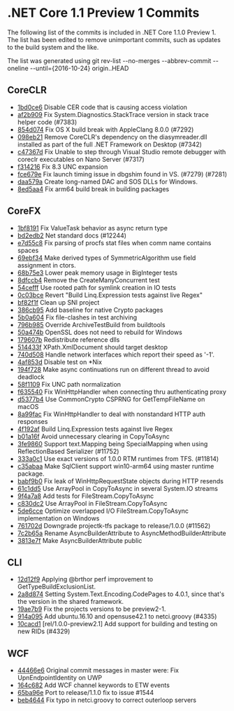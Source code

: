 # .NET Core 1.1 Preview 1 Commits

The following list of the commits is included in .NET Core 1.1.0 Preview 1. The list has been edited to remove unimportant commits, such as updates to the build system and the like.

The list was generated using git rev-list --no-merges --abbrev-commit --oneline --until={2016-10-24} origin..HEAD

## CoreCLR

- [1bd0ce6](https://github.com/dotnet/coreclr/commit/1bd0ce6) Disable CER code that is causing access violation
- [af2b909](https://github.com/dotnet/coreclr/commit/af2b909) Fix System.Diagnostics.StackTrace version in stack trace helper code (#7383)
- [854d074](https://github.com/dotnet/coreclr/commit/854d074) Fix OS X build break with AppleClang 8.0.0 (#7292)
- [098eb21](https://github.com/dotnet/coreclr/commit/098eb21) Remove CoreCLR's dependency on the diasymreader.dll installed as part of the full .NET Framework on Desktop (#7342)
- [c47367d](https://github.com/dotnet/coreclr/commit/c47367d) Fix Unable to step through Visual Studio remote debugger with coreclr executables on Nano Server (#7317)
- [f314216](https://github.com/dotnet/coreclr/commit/f314216) Fix 8.3 UNC expansion
- [fce679e](https://github.com/dotnet/coreclr/commit/fce679e) Fix launch timing issue in dbgshim found in VS. (#7279) (#7281)
- [daa579a](https://github.com/dotnet/coreclr/commit/daa579a) Create long-named DAC and SOS DLLs for Windows.
- [8ed5aa4](https://github.com/dotnet/coreclr/commit/8ed5aa4) Fix arm64 build break in building packages

## CoreFX

- [1bf8191](https://github.com/dotnet/corefx/commit/1bf8191) Fix ValueTask behavior as async return type
- [bd2edb2](https://github.com/dotnet/corefx/commit/bd2edb2) Net standard docs (#12244)
- [e7d55c8](https://github.com/dotnet/corefx/commit/e7d55c8) Fix parsing of procfs stat files when comm name contains spaces
- [69ebf34](https://github.com/dotnet/corefx/commit/69ebf34) Make derived types of SymmetricAlgorithm use field assignment in ctors.
- [68b75e3](https://github.com/dotnet/corefx/commit/68b75e3) Lower peak memory usage in BigInteger tests
- [8dfccb4](https://github.com/dotnet/corefx/commit/8dfccb4) Remove the CreateManyConcurrent test
- [54cefff](https://github.com/dotnet/corefx/commit/54cefff) Use rooted path for symlink creation in IO tests
- [0c03bce](https://github.com/dotnet/corefx/commit/0c03bce) Revert "Build Linq.Expression tests against live Regex"
- [bf82f1f](https://github.com/dotnet/corefx/commit/bf82f1f) Clean up SNI project
- [386cb95](https://github.com/dotnet/corefx/commit/386cb95) Add baseline for native Crypto packages
- [5b0a604](https://github.com/dotnet/corefx/commit/5b0a604) Fix file-clashes in test archiving
- [796b985](https://github.com/dotnet/corefx/commit/796b985) Override ArchiveTestBuild from buildtools
- [50a474b](https://github.com/dotnet/corefx/commit/50a474b) OpenSSL does not need to rebuild for Windows
- [179607b](https://github.com/dotnet/corefx/commit/179607b) Redistribute reference dlls
- [514433f](https://github.com/dotnet/corefx/commit/514433f) XPath.XmlDocument should target desktop
- [740d508](https://github.com/dotnet/corefx/commit/740d508) Handle network interfaces which report their speed as '-1'.
- [4af853d](https://github.com/dotnet/corefx/commit/4af853d) Disable test on *Nix
- [194f728](https://github.com/dotnet/corefx/commit/194f728) Make async continuations run on different thread to avoid deadlock
- [58f1109](https://github.com/dotnet/corefx/commit/58f1109) Fix UNC path normalization
- [f635540](https://github.com/dotnet/corefx/commit/f635540) Fix WinHttpHandler when connecting thru authenticating proxy
- [d5377b4](https://github.com/dotnet/corefx/commit/d5377b4) Use CommonCrypto CSPRNG for GetTempFileName on macOS
- [8a99fac](https://github.com/dotnet/corefx/commit/8a99fac) Fix WinHttpHandler to deal with nonstandard HTTP auth responses
- [4f192af](https://github.com/dotnet/corefx/commit/4f192af) Build Linq.Expression tests against live Regex
- [b01a16f](https://github.com/dotnet/corefx/commit/b01a16f) Avoid unnecessary clearing in CopyToAsync
- [3fe9860](https://github.com/dotnet/corefx/commit/3fe9860) Support text.Mapping being SpecialMapping when using ReflectionBased Serializer (#11752)
- [333a0c1](https://github.com/dotnet/corefx/commit/333a0c1) Use exact versions of 1.0.0 RTM runtimes from TFS. (#11814)
- [c35abaa](https://github.com/dotnet/corefx/commit/c35abaa) Make SqlClient support win10-arm64 using master runtime package.
- [babf9b0](https://github.com/dotnet/corefx/commit/babf9b0) Fix leak of WinHttpRequestState objects during HTTP resends
- [61c1dd5](https://github.com/dotnet/corefx/commit/61c1dd5) Use ArrayPool in CopyToAsync in several System.IO streams
- [9f4a7a8](https://github.com/dotnet/corefx/commit/9f4a7a8) Add tests for FileStream.CopyToAsync
- [c830dc2](https://github.com/dotnet/corefx/commit/c830dc2) Use ArrayPool in FileStream.CopyToAsync
- [5de6cce](https://github.com/dotnet/corefx/commit/5de6cce) Optimize overlapped I/O FileStream.CopyToAsync implementation on Windows
- [761702d](https://github.com/dotnet/corefx/commit/761702d) Downgrade projectk-tfs package to release/1.0.0 (#11562)
- [7c2b65a](https://github.com/dotnet/corefx/commit/7c2b65a) Rename AsyncBuilderAttribute to AsyncMethodBuilderAttribute
- [3813e7f](https://github.com/dotnet/corefx/commit/3813e7f) Make AsyncBuilderAttribute public

## CLI

- [12d12f9](https://github.com/dotnet/cli/commit/12d12f9) Applying @brthor perf improvement to GetTypeBuildExclusionList.
- [2a8d874](https://github.com/dotnet/cli/commit/2a8d874) Setting System.Text.Encoding.CodePages to 4.0.1, since that's the version in the shared framework.
- [19ae7b9](https://github.com/dotnet/cli/commit/19ae7b9) Fix the projects versions to be preview2-1.
- [914a095](https://github.com/dotnet/cli/commit/914a095) Add ubuntu.16.10 and opensuse42.1 to netci.groovy (#4335)
- [10cacd1](https://github.com/dotnet/cli/commit/10cacd1) [rel/1.0.0-preview2.1] Add support for building and testing on new RIDs (#4329)

## WCF

- [44466e6](https://github.com/dotnet/wcf/commit/44466e6) Original commit messages in master were: Fix UpnEndpointIdentity on UWP
- [164c682](https://github.com/dotnet/wcf/commit/164c682) Add WCF channel keywords to ETW events
- [65ba96e](https://github.com/dotnet/wcf/commit/65ba96e) Port to release/1.1.0 fix to issue #1544
- [beb4644](https://github.com/dotnet/wcf/commit/beb4644) Fix typo in netci.groovy to correct outerloop servers
